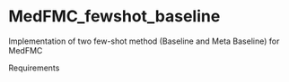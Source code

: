 # MedFMC_fewshot_baseline
Implementation of two few-shot method (Baseline and Meta Baseline) for MedFMC

Requirements

